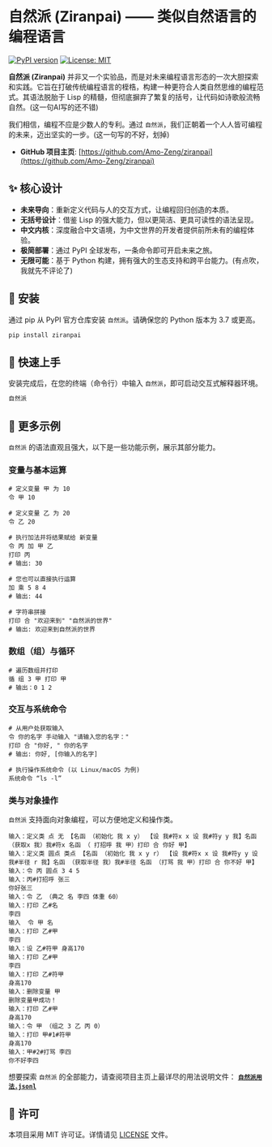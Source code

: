 # 自然派 (Ziranpai) —— 类似自然语言的编程语言

[![PyPI version](https://badge.fury.io/py/ziranpai.svg)](https://badge.fury.io/py/ziranpai)
[![License: MIT](https://img.shields.io/badge/License-MIT-yellow.svg)](https://opensource.org/licenses/MIT)

**自然派 (Ziranpai)** 并非又一个实验品，而是对未来编程语言形态的一次大胆探索和实践。它旨在打破传统编程语言的桎梏，构建一种更符合人类自然思维的编程范式。其语法脱胎于 Lisp 的精髓，但彻底摒弃了繁复的括号，让代码如诗歌般流畅自然。(这一句AI写的还不错)

我们相信，编程不应是少数人的专利。通过 `自然派`，我们正朝着一个人人皆可编程的未来，迈出坚实的一步。(这一句写的不好，划掉)

* **GitHub 项目主页**: [https://github.com/Amo-Zeng/ziranpai](https://github.com/Amo-Zeng/ziranpai)

## ✨ 核心设计

-   **未来导向**：重新定义代码与人的交互方式，让编程回归创造的本质。
-   **无括号设计**：借鉴 Lisp 的强大能力，但以更简洁、更具可读性的语法呈现。
-   **中文内核**：深度融合中文语境，为中文世界的开发者提供前所未有的编程体验。
-   **极简部署**：通过 PyPI 全球发布，一条命令即可开启未来之旅。
-   **无限可能**：基于 Python 构建，拥有强大的生态支持和跨平台能力。(有点吹，我就先不评论了)

## 🚀 安装

通过 pip 从 PyPI 官方仓库安装 `自然派`。请确保您的 Python 版本为 3.7 或更高。

```bash
pip install ziranpai
````

## 🎯 快速上手

安装完成后，在您的终端（命令行）中输入 `自然派`，即可启动交互式解释器环境。

```bash
自然派
```

## 📜 更多示例

`自然派` 的语法直观且强大，以下是一些功能示例，展示其部分能力。

### 变量与基本运算

```ziranpai
# 定义变量 甲 为 10
令 甲 10

# 定义变量 乙 为 20
令 乙 20

# 执行加法并将结果赋给 新变量
令 丙 加 甲 乙
打印 丙
# 输出: 30

# 您也可以直接执行运算
加 乘 5 8 4
# 输出: 44

# 字符串拼接
打印 合 "欢迎来到" "自然派的世界"
# 输出: 欢迎来到自然派的世界
```

### 数组（组）与循环

```ziranpai
# 遍历数组并打印
循 组 3 甲 打印 甲 
# 输出：0 1 2

```

### 交互与系统命令

```ziranpai
# 从用户处获取输入
令 你的名字 手动输入 "请输入您的名字："
打印 合 "你好, " 你的名字
# 输出: 你好, [你输入的名字]

# 执行操作系统命令 (以 Linux/macOS 为例)
系统命令 “ls -l”
```

### 类与对象操作

`自然派` 支持面向对象编程，可以方便地定义和操作类。

```ziranpai
输入：定义类 点 无 【名函 （初始化 我 x y） 【设 我#符x x 设 我#符y y 我】名函 （获取x 我）我#符x 名函 （ 打招呼 我 甲）打印 合 你好 甲】
输入：定义类 圆点 类点 【名函 （初始化 我 x y r） 【设 我#符x x 设 我#符y y 设 我#半径 r 我】名函 （获取半径 我）我#半径 名函 （打骂 我 甲）打印 合 你不好 甲】
输入：令 丙 圆点 3 4 5
输入：丙#打招呼 张三
你好张三
输入：令 乙 （典之 名 李四 体重 60）
输入：打印 乙#名
李四
输入  令 甲 名
输入：打印 乙#甲
李四
输入：设 乙#符甲 身高170
输入：打印 乙#甲
李四
输入：打印 乙#符甲
身高170
输入：删除变量 甲
删除变量甲成功！
输入：打印 乙#甲
身高170
输入：令 甲 （组之 3 乙 丙 0）
输入：打印 甲#1#符甲
身高170
输入：甲#2#打骂 李四
你不好李四
```

想要探索 `自然派` 的全部能力，请查阅项目主页上最详尽的用法说明文件：
[**`自然派用法.jsonl`**](https://www.google.com/search?q=https://github.com/Amo-Zeng/ziranpai/blob/main/%25E8%2587%25AA%25E7%2584%25B6%25E6%25B4%25BE%25E7%2594%25A8%25E6%25B3%2595.jsonl)

## 📝 许可

本项目采用 MIT 许可证。详情请见 [LICENSE](https://www.google.com/search?q=https://github.com/Amo-Zeng/ziranpai/blob/main/LICENSE) 文件。

